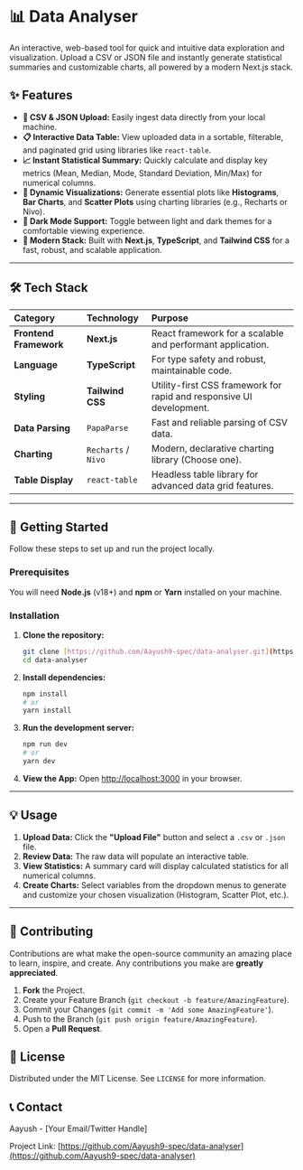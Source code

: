 # 📊 Data Analyser

An interactive, web-based tool for quick and intuitive data exploration and visualization. Upload a CSV or JSON file and instantly generate statistical summaries and customizable charts, all powered by a modern Next.js stack.

## ✨ Features

* **📁 CSV & JSON Upload:** Easily ingest data directly from your local machine.
* **📋 Interactive Data Table:** View uploaded data in a sortable, filterable, and paginated grid using libraries like `react-table`.
* **📈 Instant Statistical Summary:** Quickly calculate and display key metrics (Mean, Median, Mode, Standard Deviation, Min/Max) for numerical columns.
* **🎨 Dynamic Visualizations:** Generate essential plots like **Histograms**, **Bar Charts**, and **Scatter Plots** using charting libraries (e.g., Recharts or Nivo).
* **🌙 Dark Mode Support:** Toggle between light and dark themes for a comfortable viewing experience.
* **🚀 Modern Stack:** Built with **Next.js**, **TypeScript**, and **Tailwind CSS** for a fast, robust, and scalable application.

---

## 🛠️ Tech Stack

| Category | Technology | Purpose |
| :--- | :--- | :--- |
| **Frontend Framework** | **Next.js** | React framework for a scalable and performant application. |
| **Language** | **TypeScript** | For type safety and robust, maintainable code. |
| **Styling** | **Tailwind CSS** | Utility-first CSS framework for rapid and responsive UI development. |
| **Data Parsing** | `PapaParse` | Fast and reliable parsing of CSV data. |
| **Charting** | `Recharts` / `Nivo` | Modern, declarative charting library (Choose one). |
| **Table Display** | `react-table` | Headless table library for advanced data grid features. |

---

## 🚀 Getting Started

Follow these steps to set up and run the project locally.

### Prerequisites

You will need **Node.js** (v18+) and **npm** or **Yarn** installed on your machine.

### Installation

1.  **Clone the repository:**
    ```bash
    git clone [https://github.com/Aayush9-spec/data-analyser.git](https://github.com/Aayush9-spec/data-analyser.git)
    cd data-analyser
    ```

2.  **Install dependencies:**
    ```bash
    npm install
    # or
    yarn install
    ```

3.  **Run the development server:**
    ```bash
    npm run dev
    # or
    yarn dev
    ```

4.  **View the App:** Open [http://localhost:3000](http://localhost:3000) in your browser.

---

## 💡 Usage

1.  **Upload Data:** Click the **"Upload File"** button and select a `.csv` or `.json` file.
2.  **Review Data:** The raw data will populate an interactive table.
3.  **View Statistics:** A summary card will display calculated statistics for all numerical columns.
4.  **Create Charts:** Select variables from the dropdown menus to generate and customize your chosen visualization (Histogram, Scatter Plot, etc.).

---

## 🤝 Contributing

Contributions are what make the open-source community an amazing place to learn, inspire, and create. Any contributions you make are **greatly appreciated**.

1.  **Fork** the Project.
2.  Create your Feature Branch (`git checkout -b feature/AmazingFeature`).
3.  Commit your Changes (`git commit -m 'Add some AmazingFeature'`).
4.  Push to the Branch (`git push origin feature/AmazingFeature`).
5.  Open a **Pull Request**.

## 📝 License

Distributed under the MIT License. See `LICENSE` for more information.

## 📞 Contact

Aayush - [Your Email/Twitter Handle]

Project Link: [https://github.com/Aayush9-spec/data-analyser](https://github.com/Aayush9-spec/data-analyser)
